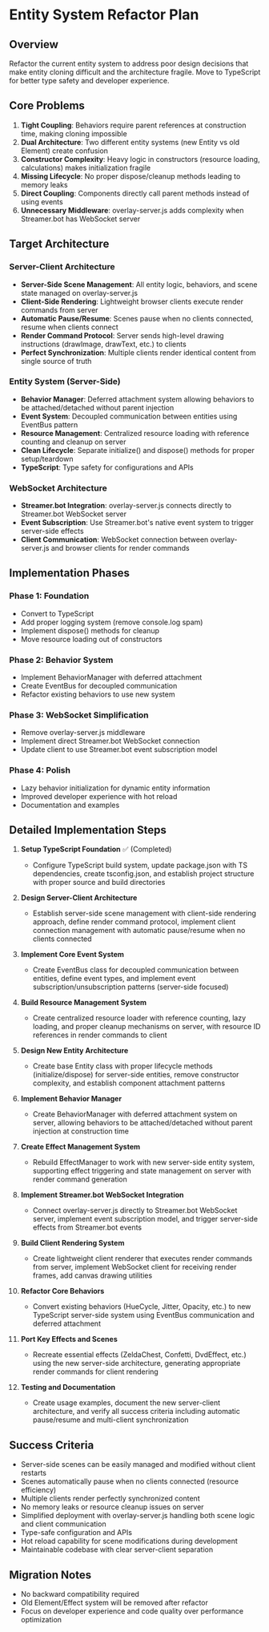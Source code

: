 # Entity System Refactor Plan

## Overview
Refactor the current entity system to address poor design decisions that make entity cloning difficult and the architecture fragile. Move to TypeScript for better type safety and developer experience.

## Core Problems
1. **Tight Coupling**: Behaviors require parent references at construction time, making cloning impossible
2. **Dual Architecture**: Two different entity systems (new Entity vs old Element) create confusion
3. **Constructor Complexity**: Heavy logic in constructors (resource loading, calculations) makes initialization fragile
4. **Missing Lifecycle**: No proper dispose/cleanup methods leading to memory leaks
5. **Direct Coupling**: Components directly call parent methods instead of using events
6. **Unnecessary Middleware**: overlay-server.js adds complexity when Streamer.bot has WebSocket server

## Target Architecture

### Server-Client Architecture
- **Server-Side Scene Management**: All entity logic, behaviors, and scene state managed on overlay-server.js
- **Client-Side Rendering**: Lightweight browser clients execute render commands from server
- **Automatic Pause/Resume**: Scenes pause when no clients connected, resume when clients connect
- **Render Command Protocol**: Server sends high-level drawing instructions (drawImage, drawText, etc.) to clients
- **Perfect Synchronization**: Multiple clients render identical content from single source of truth

### Entity System (Server-Side)
- **Behavior Manager**: Deferred attachment system allowing behaviors to be attached/detached without parent injection
- **Event System**: Decoupled communication between entities using EventBus pattern
- **Resource Management**: Centralized resource loading with reference counting and cleanup on server
- **Clean Lifecycle**: Separate initialize() and dispose() methods for proper setup/teardown
- **TypeScript**: Type safety for configurations and APIs

### WebSocket Architecture
- **Streamer.bot Integration**: overlay-server.js connects directly to Streamer.bot WebSocket server
- **Event Subscription**: Use Streamer.bot's native event system to trigger server-side effects
- **Client Communication**: WebSocket connection between overlay-server.js and browser clients for render commands

## Implementation Phases

### Phase 1: Foundation
- Convert to TypeScript
- Add proper logging system (remove console.log spam)
- Implement dispose() methods for cleanup
- Move resource loading out of constructors

### Phase 2: Behavior System
- Implement BehaviorManager with deferred attachment
- Create EventBus for decoupled communication
- Refactor existing behaviors to use new system

### Phase 3: WebSocket Simplification
- Remove overlay-server.js middleware
- Implement direct Streamer.bot WebSocket connection
- Update client to use Streamer.bot event subscription model

### Phase 4: Polish
- Lazy behavior initialization for dynamic entity information
- Improved developer experience with hot reload
- Documentation and examples

## Detailed Implementation Steps

1. **Setup TypeScript Foundation** ✅ (Completed)
   - Configure TypeScript build system, update package.json with TS dependencies, create tsconfig.json, and establish project structure with proper source and build directories

2. **Design Server-Client Architecture**
   - Establish server-side scene management with client-side rendering approach, define render command protocol, implement client connection management with automatic pause/resume when no clients connected

3. **Implement Core Event System**
   - Create EventBus class for decoupled communication between entities, define event types, and implement event subscription/unsubscription patterns (server-side focused)

4. **Build Resource Management System**
   - Create centralized resource loader with reference counting, lazy loading, and proper cleanup mechanisms on server, with resource ID references in render commands to client

5. **Design New Entity Architecture**
   - Create base Entity class with proper lifecycle methods (initialize/dispose) for server-side entities, remove constructor complexity, and establish component attachment patterns

6. **Implement Behavior Manager**
   - Create BehaviorManager with deferred attachment system on server, allowing behaviors to be attached/detached without parent injection at construction time

7. **Create Effect Management System**
   - Rebuild EffectManager to work with new server-side entity system, supporting effect triggering and state management on server with render command generation

8. **Implement Streamer.bot WebSocket Integration**
   - Connect overlay-server.js directly to Streamer.bot WebSocket server, implement event subscription model, and trigger server-side effects from Streamer.bot events

9. **Build Client Rendering System**
   - Create lightweight client renderer that executes render commands from server, implement WebSocket client for receiving render frames, add canvas drawing utilities

10. **Refactor Core Behaviors**
    - Convert existing behaviors (HueCycle, Jitter, Opacity, etc.) to new TypeScript server-side system using EventBus communication and deferred attachment

11. **Port Key Effects and Scenes**
    - Recreate essential effects (ZeldaChest, Confetti, DvdEffect, etc.) using the new server-side architecture, generating appropriate render commands for client rendering

12. **Testing and Documentation**
    - Create usage examples, document the new server-client architecture, and verify all success criteria including automatic pause/resume and multi-client synchronization

## Success Criteria
- Server-side scenes can be easily managed and modified without client restarts
- Scenes automatically pause when no clients connected (resource efficiency)
- Multiple clients render perfectly synchronized content
- No memory leaks or resource cleanup issues on server
- Simplified deployment with overlay-server.js handling both scene logic and client communication
- Type-safe configuration and APIs
- Hot reload capability for scene modifications during development
- Maintainable codebase with clear server-client separation

## Migration Notes
- No backward compatibility required
- Old Element/Effect system will be removed after refactor
- Focus on developer experience and code quality over performance optimization